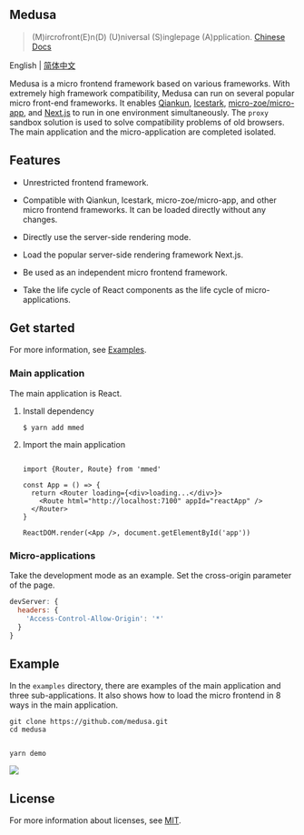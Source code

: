 ## Medusa

> (M)ircrofront(E)n(D) (U)niversal (S)inglepage (A)pplication. [Chinese Docs](https://tuya.github.io/medusa/)

English | [简体中文](./README_zh.md)

Medusa is a micro frontend framework based on various frameworks. With extremely high framework compatibility, Medusa can run on several popular micro front-end frameworks. It enables [Qiankun](https://github.com/umijs/qiankun), [Icestark](https://github.com/ice-lab/icestark), [micro-zoe/micro-app](https://github.com/micro-zoe/micro-app), and [Next.js](https://github.com/vercel/next.js) to run in one environment simultaneously. The `proxy` sandbox solution is used to solve compatibility problems of old browsers. The main application and the micro-application are completed isolated.

## Features

- Unrestricted frontend framework.

- Compatible with Qiankun, Icestark, micro-zoe/micro-app, and other micro frontend frameworks. It can be loaded directly without any changes.

- Directly use the server-side rendering mode.

- Load the popular server-side rendering framework Next.js.

- Be used as an independent micro frontend framework.

- Take the life cycle of React components as the life cycle of micro-applications.


## Get started

For more information, see [Examples](./examples).

### Main application

The main application is React.

1. Install dependency

    ```shell
    $ yarn add mmed
    ```

2. Import the main application

    ```tsx

    import {Router, Route} from 'mmed'

    const App = () => {
      return <Router loading={<div>loading...</div>}>
        <Route html="http://localhost:7100" appId="reactApp" />
      </Router>
    }

    ReactDOM.render(<App />, document.getElementById('app'))

    ```

### Micro-applications

Take the development mode as an example. Set the cross-origin parameter of the page.

```js
devServer: {
  headers: {
    'Access-Control-Allow-Origin': '*'
  }
}

```

## Example

In the `examples` directory, there are examples of the main application and three sub-applications. It also shows how to load the micro frontend in 8 ways in the main application.


```shell
git clone https://github.com/medusa.git
cd medusa
```

```shell

yarn demo

```

![](./examples/demo.gif)

## License
For more information about licenses, see [MIT](./LICENSE).